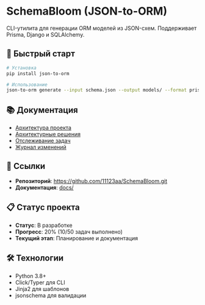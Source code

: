 # SchemaBloom (JSON-to-ORM)

CLI-утилита для генерации ORM моделей из JSON-схем. Поддерживает Prisma, Django и SQLAlchemy.

## 🚀 Быстрый старт

```bash
# Установка
pip install json-to-orm

# Использование
json-to-orm generate --input schema.json --output models/ --format prisma
```

## 📚 Документация

- [Архитектура проекта](docs/Project.md)
- [Архитектурные решения](docs/architectural_decisions.md)
- [Отслеживание задач](docs/Tasktracker.md)
- [Журнал изменений](docs/changelog.md)

## 🔗 Ссылки

- **Репозиторий**: https://github.com/11123aa/SchemaBloom.git
- **Документация**: [docs/](docs/)

## 📋 Статус проекта

- **Статус**: В разработке
- **Прогресс**: 20% (10/50 задач выполнено)
- **Текущий этап**: Планирование и документация

## 🛠 Технологии

- Python 3.8+
- Click/Typer для CLI
- Jinja2 для шаблонов
- jsonschema для валидации 
